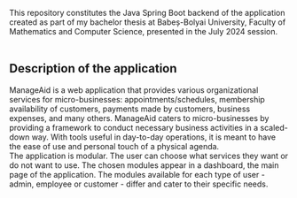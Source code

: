 This repository constitutes the Java Spring Boot backend of the application created as part of my bachelor thesis at Babeș-Bolyai University, Faculty of Mathematics and Computer Science, presented in the July 2024 session.
<br> <br>

## Description of the application 
ManageAid is a web application that provides various organizational services for
micro-businesses: appointments/schedules, membership availability of customers,
payments made by customers, business expenses, and many others. ManageAid
caters to micro-businesses by providing a framework to conduct necessary business
activities in a scaled-down way. With tools useful in day-to-day operations, it is
meant to have the ease of use and personal touch of a physical agenda.
<br>
The application is modular. The user can choose what services they want or
do not want to use. The chosen modules appear in a dashboard, the main page of
the application. The modules available for each type of user - admin, employee or
customer - differ and cater to their specific needs.
<br> <br>
